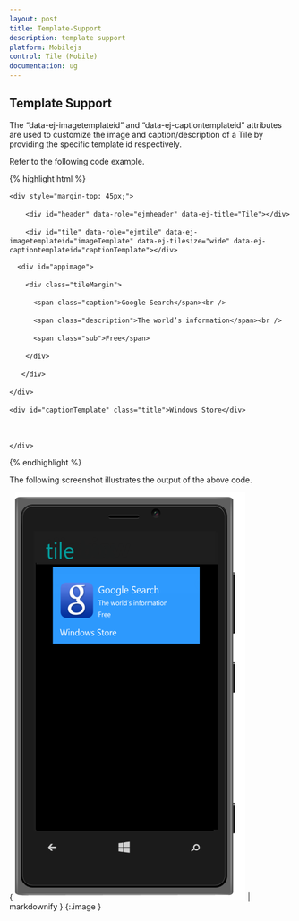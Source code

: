 ```yaml
---
layout: post
title: Template-Support
description: template support
platform: Mobilejs
control: Tile (Mobile)
documentation: ug
---
```


## Template Support

The “data-ej-imagetemplateid” and “data-ej-captiontemplateid” attributes are used to customize the image and caption/description of a Tile by providing the specific template id respectively. 

Refer to the following code example.

{% highlight html %}



    <div style="margin-top: 45px;">

        <div id="header" data-role="ejmheader" data-ej-title="Tile"></div>

        <div id="tile" data-role="ejmtile" data-ej-imagetemplateid="imageTemplate" data-ej-tilesize="wide" data-ej-captiontemplateid="captionTemplate"></div>

   <div id="imageTemplate">

      <div id="appimage">

        <div class="tileMargin">

          <span class="caption">Google Search</span><br />

          <span class="description">The world’s information</span><br />

          <span class="sub">Free</span>

        </div>

       </div>

    </div>

    <div id="captionTemplate" class="title">Windows Store</div>



    </div>





{% endhighlight %}



The following screenshot illustrates the output of the above code.

{ ![](Template-Support_images/Template-Support_img1.png) | markdownify }
{:.image }


